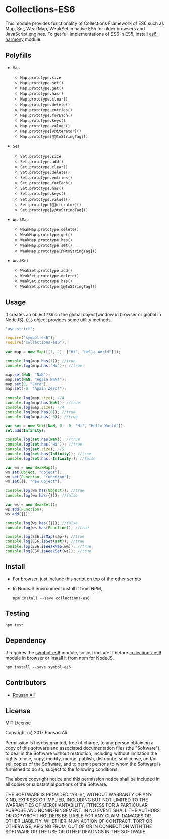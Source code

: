 # Collections-ES6

This module provides functionality of Collections Framework of ES6 such as 
Map, Set, WeakMap, WeakSet in native ES5 for older browsers and JavaScript engines.
To get full implementations of ES6 in ES5, install [es6-harmony](https://github.com/ariyankhan/es6-harmony) module. 

## Polyfills

* `Map`

    * `Map.prototype.size`
    * `Map.prototype.set()`
    * `Map.prototype.get()`
    * `Map.prototype.has()`
    * `Map.prototype.clear()`
    * `Map.prototype.delete()`
    * `Map.prototype.entries()`
    * `Map.prototype.forEach()`
    * `Map.prototype.keys()`
    * `Map.prototype.values()`
    * `Map.prototype[@@iterator]()`
    * `Map.prototype[@@toStringTag]()`
    
* `Set`
    * `Set.prototype.size`
    * `Set.prototype.add()`
    * `Set.prototype.clear()`
    * `Set.prototype.delete()`
    * `Set.prototype.entries()`
    * `Set.prototype.forEach()`
    * `Set.prototype.has()`
    * `Set.prototype.keys()`
    * `Set.prototype.values()`
    * `Set.prototype[@@iterator]()`
    * `Set.prototype[@@toStringTag]()`
    
* `WeakMap`

    * `WeakMap.prototype.delete()`
    * `WeakMap.prototype.get()`
    * `WeakMap.prototype.has()`
    * `WeakMap.prototype.set()`
    * `WeakMap.prototype[@@toStringTag]()`
    
* `WeakSet`

    * `WeakSet.prototype.add()`
    * `WeakSet.prototype.delete()`
    * `WeakSet.prototype.has()`
    * `WeakSet.prototype[@@toStringTag]()`
    

## Usage

It creates an object `ES6` on the global object(window in browser or global in NodeJS). `ES6` object provides
some utility methods.

```javascript
"use strict";

require("symbol-es6");
require("collections-es6");

var map = new Map([[1, 2], ["Hi", "Hello World"]]);

console.log(map.has(1)); //true
console.log(map.has("Hi")); //true

map.set(NaN, "NaN");
map.set(NaN, "Again NaN!");
map.set(0, "Zero");
map.set(-0, "Again Zero!");

console.log(map.size); //4
console.log(map.has(NaN)); //true
console.log(map.size); //4
console.log(map.has(0)); //true
console.log(map.has(-0)); //true

var set = new Set([NaN, 0, -0, "Hi", "Hello World"]);
set.add(Infinity);

console.log(set.has(NaN)); //true
console.log(set.has("Hi")); //true
console.log(set.size); //5
console.log(set.has(Infinity)); //true
console.log(set.has(-Infinity)); //false

var wm = new WeakMap();
wm.set(Object, "object");
wm.set(Function, "function");
wm.set({}, "new Object");

console.log(wm.has(Object)); //true
console.log(wm.has({})); //false

var ws = new WeakSet();
ws.add(Function);
ws.add({});

console.log(ws.has({})); //false
console.log(ws.has(Function)); //true

console.log(ES6.isMap(map)); //true
console.log(ES6.isSet(set)); //true
console.log(ES6.isWeakMap(wm)); //true
console.log(ES6.isWeakSet(ws)); //true
```

## Install

* For browser, just include this script on top of the other scripts
* In NodeJS environment install it from NPM,

    `npm install --save collections-es6`
    
## Testing
    
   `npm test`

## Dependency

It requires the [symbol-es6](https://github.com/ariyankhan/symbol-es6) module, so
just include it before [collections-es6](https://github.com/ariyankhan/https://github.com/ariyankhan/collections-es6) module
in browser or install it from npm for NodeJS.

  `npm install --save symbol-es6` 

## Contributors

* [Rousan Ali](https://github.com/ariyankhan)

## License

MIT License  

Copyright (c) 2017 Rousan Ali

Permission is hereby granted, free of charge, to any person obtaining a copy
of this software and associated documentation files (the "Software"), to deal
in the Software without restriction, including without limitation the rights
to use, copy, modify, merge, publish, distribute, sublicense, and/or sell
copies of the Software, and to permit persons to whom the Software is
furnished to do so, subject to the following conditions:

The above copyright notice and this permission notice shall be included in all
copies or substantial portions of the Software.

THE SOFTWARE IS PROVIDED "AS IS", WITHOUT WARRANTY OF ANY KIND, EXPRESS OR
IMPLIED, INCLUDING BUT NOT LIMITED TO THE WARRANTIES OF MERCHANTABILITY,
FITNESS FOR A PARTICULAR PURPOSE AND NONINFRINGEMENT. IN NO EVENT SHALL THE
AUTHORS OR COPYRIGHT HOLDERS BE LIABLE FOR ANY CLAIM, DAMAGES OR OTHER
LIABILITY, WHETHER IN AN ACTION OF CONTRACT, TORT OR OTHERWISE, ARISING FROM,
OUT OF OR IN CONNECTION WITH THE SOFTWARE OR THE USE OR OTHER DEALINGS IN THE
SOFTWARE.

